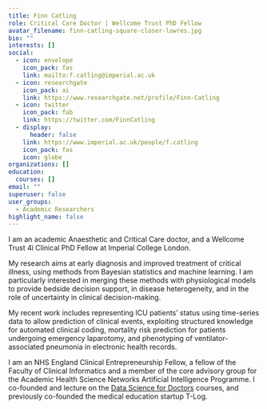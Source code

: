 ```yaml
---
title: Finn Catling
role: Critical Care Doctor | Wellcome Trust PhD Fellow
avatar_filename: finn-catling-square-closer-lowres.jpg
bio: ""
interests: []
social:
  - icon: envelope
    icon_pack: fas
    link: mailto:f.catling@imperial.ac.uk
  - icon: researchgate
    icon_pack: ai
    link: https://www.researchgate.net/profile/Finn-Catling
  - icon: twitter
    icon_pack: fab
    link: https://twitter.com/FinnCatling
  - display:
      header: false
    link: https://www.imperial.ac.uk/people/f.catling
    icon_pack: fas
    icon: globe
organizations: []
education:
  courses: []
email: ""
superuser: false
user_groups:
  - Academic Researchers
highlight_name: false
---
```

I am an academic Anaesthetic and Critical Care doctor, and a Wellcome Trust 4i Clinical PhD Fellow at Imperial College London.

My research aims at early diagnosis and improved treatment of critical illness, using methods from Bayesian statistics and machine learning. I am particularly interested in merging these methods with physiological models to provide bedside decision support, in disease heterogeneity, and in the role of uncertainty in clinical decision-making.

My recent work includes representing ICU patients’ status using time-series data to allow prediction of clinical events, exploiting structured knowledge for automated clinical coding, mortality risk prediction for patients undergoing emergency laparotomy, and phenotyping of ventilator-associated pneumonia in electronic health records.

I am an NHS England Clinical Entrepreneurship Fellow, a fellow of the Faculty of Clinical Informatics and a member of the core advisory group for the Academic Health Science Networks Artificial Intelligence Programme. I co-founded and lecture on the [Data Science for Doctors](http://datascibc.org/) courses, and previously co-founded the medical education startup T-Log.